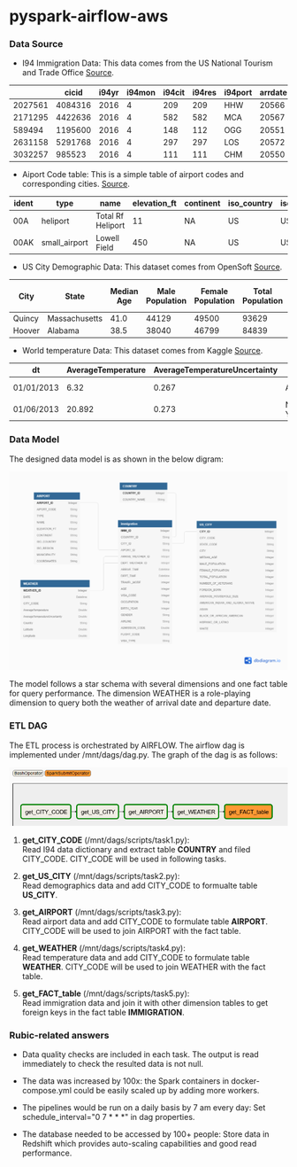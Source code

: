 # pyspark-airflow-aws


### Data Source

- I94 Immigration Data: This data comes from the US National Tourism and Trade Office [Source](https://travel.trade.gov/research/reports/i94/historical/2016.html). 

|         | cicid   | i94yr | i94mon | i94cit | i94res | i94port | arrdate | i94mode | i94addr | depdate | i94bir | i94visa | count | dtadfile | visapost | occup | entdepa | entdepd | entdepu | matflag | biryear | dtaddto  | gender | insnum | airline | admnum   | fltno | visatype |
|---------|---------|-------|--------|--------|--------|---------|---------|---------|---------|---------|--------|---------|-------|----------|----------|-------|---------|---------|---------|---------|---------|----------|--------|--------|---------|----------|-------|----------|
| 2027561 | 4084316 | 2016  | 4      | 209    | 209    | HHW     | 20566   | 1       | HI      | 20573   | 61     | 2       | 1     | 20160422 |          |       | G       | O       |         | M       | 1955    | 7202016  | F      |        | JL      | 5.66E+10 | 782   | WT       |
| 2171295 | 4422636 | 2016  | 4      | 582    | 582    | MCA     | 20567   | 1       | TX      | 20568   | 26     | 2       | 1     | 20160423 | MTR      |       | G       | R       |         | M       | 1990    | 10222016 | M      |        | *GA     | 9.44E+10 | XBLNG | B2       |
| 589494  | 1195600 | 2016  | 4      | 148    | 112    | OGG     | 20551   | 1       | FL      | 20571   | 76     | 2       | 1     | 20160407 |          |       | G       | O       |         | M       | 1940    | 7052016  | M      |        | LH      | 5.58E+10 | 464   | WT       |
| 2631158 | 5291768 | 2016  | 4      | 297    | 297    | LOS     | 20572   | 1       | CA      | 20581   | 25     | 2       | 1     | 20160428 | DOH      |       | G       | O       |         | M       | 1991    | 10272016 | M      |        | QR      | 9.48E+10 | 739   | B2       |
| 3032257 | 985523  | 2016  | 4      | 111    | 111    | CHM     | 20550   | 3       | NY      | 20553   | 19     | 2       | 1     | 20160406 |          |       | Z       | K       |         | M       | 1997    | 7042016  | F      |        |         | 4.23E+10 | LAND  | WT       |


- Aiport Code table: This is a simple table of airport codes and corresponding cities.  [Source](https://datahub.io/core/airport-codes#data).

|ident|type         |name                |elevation_ft|continent|iso_country|iso_region|municipality|gps_code|iata_code|local_code|coordinates                       |
|-----|-------------|--------------------|------------|---------|-----------|----------|------------|--------|---------|----------|----------------------------------|
|00A  |heliport     |Total Rf Heliport   |11          |NA       |US         |US-PA     |Bensalem    |00A     |         |00A       |-74.93360137939453, 40.07080078125|
|00AK |small_airport|Lowell Field        |450         |NA       |US         |US-AK     |Anchor Point|00AK    |         |00AK      |-151.695999146, 59.94919968       |
  

- US City Demographic Data: This dataset comes from OpenSoft [Source](https://public.opendatasoft.com/explore/dataset/us-cities-demographics/export/). 

|City            |State        |Median Age|Male Population|Female Population|Total Population|Number of Veterans|Foreign-born|Average Household Size|State Code|Race                     |Count|
|----------------|-------------|----------|---------------|-----------------|----------------|------------------|------------|----------------------|----------|-------------------------|-----|
|Quincy          |Massachusetts|41.0      |44129          |49500            |93629           |4147              |32935       |2.39                  |MA        |White                    |58723|
|Hoover          |Alabama      |38.5      |38040          |46799            |84839           |4819              |8229        |2.58                  |AL        |Asian                    |4759 |

- World temperature Data: This dataset comes from Kaggle [Source](https://www.kaggle.com/berkeleyearth/climate-change-earth-surface-temperature-data). 

|dt  |AverageTemperature|AverageTemperatureUncertainty|City|Country|Latitude|Longitude|
|----|------------------|-----------------------------|----|-------|--------|---------|
|01/01/2013|6.32              |0.267                        |Abilene|United States|32.95N  |100.53W  |
|01/06/2013|20.892            |0.273                        |New York|United States|40.99N  |74.56W   |


### Data Model
The designed data model is as shown in the below digram:

![img](img/model.png)

The model follows a star schema with several dimensions and one fact table for query performance. 
The dimension WEATHER is a role-playing dimension to query both the weather of arrival date and departure date. 

### ETL DAG

The ETL process is orchestrated by AIRFLOW. The airflow dag is implemented under /mnt/dags/dag.py. The graph of the dag is as follows:

![img](img/airflow.png)

1. **get_CITY_CODE**  (/mnt/dags/scripts/task1.py):\
Read I94 data dictionary and extract table **COUNTRY** and filed CITY_CODE. CITY_CODE will be used in following tasks.

2. **get_US_CITY**  (/mnt/dags/scripts/task2.py): \
Read demographics data and add CITY_CODE to formualte table **US_CITY**.

3. **get_AIRPORT**  (/mnt/dags/scripts/task3.py): \
Read airport data and add CITY_CODE to formulate table **AIRPORT**. CITY_CODE will be used to join AIRPORT with the fact table.

4. **get_WEATHER**  (/mnt/dags/scripts/task4.py):\
Read temperature data and add CITY_CODE to formulate table **WEATHER**. CITY_CODE will be used to join WEATHER with the fact table.

5. **get_FACT_table** (/mnt/dags/scripts/task5.py):\
Read immigration data and join it with other dimension tables to get foreign keys in the fact table **IMMIGRATION**. 


### Rubic-related answers
- Data quality checks are included in each task. The output is read immediately to check the resulted data is not null. 

- The data was increased by 100x: the Spark containers in docker-compose.yml could be easily scaled up by adding more workers. 

- The pipelines would be run on a daily basis by 7 am every day: Set schedule_interval="0 7 * * *" in dag properties. 

- The database needed to be accessed by 100+ people: Store data in Redshift which provides auto-scaling capabilities and good read performance. 
